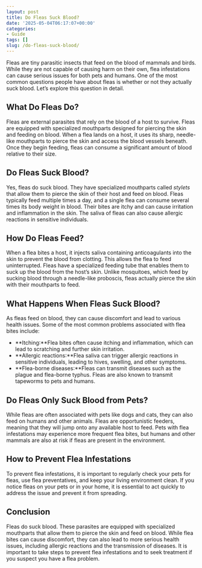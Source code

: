 ```yaml
---
layout: post
title: Do Fleas Suck Blood?
date: '2025-05-04T06:17:07+00:00'
categories:
- Guide
tags: []
slug: /do-fleas-suck-blood/
---
```


Fleas are tiny parasitic insects that feed on the blood of mammals and birds. While they are not capable of causing harm on their own, flea infestations can cause serious issues for both pets and humans. One of the most common questions people have about fleas is whether or not they actually suck blood. Let’s explore this question in detail.
## What Do Fleas Do?
Fleas are external parasites that rely on the blood of a host to survive. Fleas are equipped with specialized mouthparts designed for piercing the skin and feeding on blood. When a flea lands on a host, it uses its sharp, needle-like mouthparts to pierce the skin and access the blood vessels beneath. Once they begin feeding, fleas can consume a significant amount of blood relative to their size.
## Do Fleas Suck Blood?
Yes, fleas do suck blood. They have specialized mouthparts called
*stylets*
that allow them to pierce the skin of their host and feed on blood. Fleas typically feed multiple times a day, and a single flea can consume several times its body weight in blood. Their bites are itchy and can cause irritation and inflammation in the skin. The saliva of fleas can also cause allergic reactions in sensitive individuals.
## How Do Fleas Feed?
When a flea bites a host, it injects saliva containing anticoagulants into the skin to prevent the blood from clotting. This allows the flea to feed uninterrupted. Fleas have a specialized feeding tube that enables them to suck up the blood from the host’s skin. Unlike mosquitoes, which feed by sucking blood through a needle-like proboscis, fleas actually pierce the skin with their mouthparts to feed.
## What Happens When Fleas Suck Blood?
As fleas feed on blood, they can cause discomfort and lead to various health issues. Some of the most common problems associated with flea bites include:
- **Itching:**Flea bites often cause itching and inflammation, which can lead to scratching and further skin irritation.
- **Allergic reactions:**Flea saliva can trigger allergic reactions in sensitive individuals, leading to hives, swelling, and other symptoms.
- **Flea-borne diseases:**Fleas can transmit diseases such as the plague and flea-borne typhus. Fleas are also known to transmit tapeworms to pets and humans.
## Do Fleas Only Suck Blood from Pets?
While fleas are often associated with pets like dogs and cats, they can also feed on humans and other animals. Fleas are opportunistic feeders, meaning that they will jump onto any available host to feed. Pets with flea infestations may experience more frequent flea bites, but humans and other mammals are also at risk if fleas are present in the environment.
## How to Prevent Flea Infestations
To prevent flea infestations, it is important to regularly check your pets for fleas, use flea preventatives, and keep your living environment clean. If you notice fleas on your pets or in your home, it is essential to act quickly to address the issue and prevent it from spreading.
## Conclusion
Fleas do suck blood. These parasites are equipped with specialized mouthparts that allow them to pierce the skin and feed on blood. While flea bites can cause discomfort, they can also lead to more serious health issues, including allergic reactions and the transmission of diseases. It is important to take steps to prevent flea infestations and to seek treatment if you suspect you have a flea problem.
